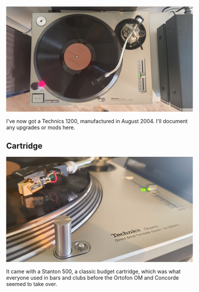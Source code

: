 ![1200_2](images/1200_2.jpg)

I've now got a Technics 1200, manufactured in August 2004.  I'll document any upgrades or 
mods here.

## Cartridge

![1200_1](images/1200_1.jpg)

It came with a Stanton 500, a classic budget cartridge, which was what everyone used in bars and clubs before the Ortofon OM and Concorde seemed to take over.